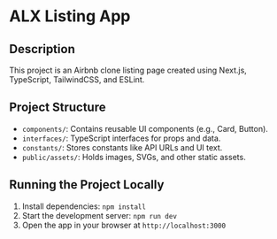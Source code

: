 # ALX Listing App

## Description
This project is an Airbnb clone listing page created using Next.js, TypeScript, TailwindCSS, and ESLint.

## Project Structure
- `components/`: Contains reusable UI components (e.g., Card, Button).
- `interfaces/`: TypeScript interfaces for props and data.
- `constants/`: Stores constants like API URLs and UI text.
- `public/assets/`: Holds images, SVGs, and other static assets.

## Running the Project Locally
1. Install dependencies: `npm install`
2. Start the development server: `npm run dev`
3. Open the app in your browser at `http://localhost:3000`
